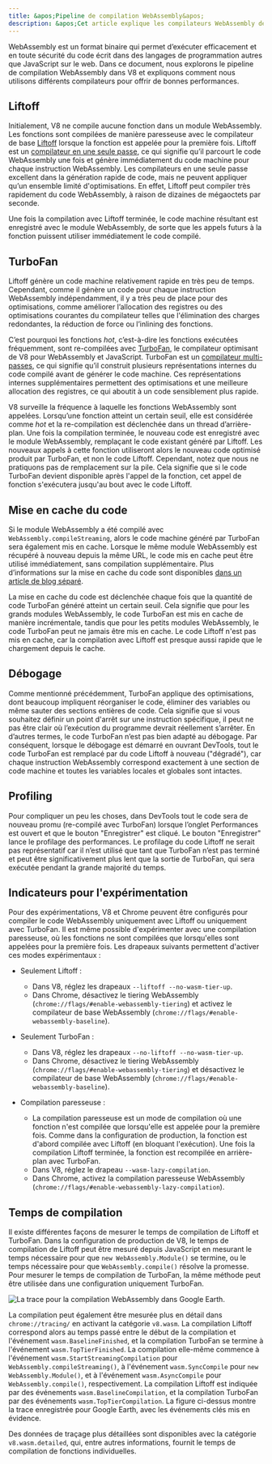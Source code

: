 ```yaml
---
title: &apos;Pipeline de compilation WebAssembly&apos;
description: &apos;Cet article explique les compilateurs WebAssembly de V8 et à quel moment ils compilent le code WebAssembly.&apos;
---
```


WebAssembly est un format binaire qui permet d’exécuter efficacement et en toute sécurité du code écrit dans des langages de programmation autres que JavaScript sur le web. Dans ce document, nous explorons le pipeline de compilation WebAssembly dans V8 et expliquons comment nous utilisons différents compilateurs pour offrir de bonnes performances.

## Liftoff

Initialement, V8 ne compile aucune fonction dans un module WebAssembly. Les fonctions sont compilées de manière paresseuse avec le compilateur de base [Liftoff](/blog/liftoff) lorsque la fonction est appelée pour la première fois. Liftoff est un [compilateur en une seule passe](https://en.wikipedia.org/wiki/One-pass_compiler), ce qui signifie qu’il parcourt le code WebAssembly une fois et génère immédiatement du code machine pour chaque instruction WebAssembly. Les compilateurs en une seule passe excellent dans la génération rapide de code, mais ne peuvent appliquer qu’un ensemble limité d'optimisations. En effet, Liftoff peut compiler très rapidement du code WebAssembly, à raison de dizaines de mégaoctets par seconde.

Une fois la compilation avec Liftoff terminée, le code machine résultant est enregistré avec le module WebAssembly, de sorte que les appels futurs à la fonction puissent utiliser immédiatement le code compilé.

## TurboFan

Liftoff génère un code machine relativement rapide en très peu de temps. Cependant, comme il génère un code pour chaque instruction WebAssembly indépendamment, il y a très peu de place pour des optimisations, comme améliorer l’allocation des registres ou des optimisations courantes du compilateur telles que l'élimination des charges redondantes, la réduction de force ou l’inlining des fonctions.

C’est pourquoi les fonctions _hot_, c’est-à-dire les fonctions exécutées fréquemment, sont re-compilées avec [TurboFan](/docs/turbofan), le compilateur optimisant de V8 pour WebAssembly et JavaScript. TurboFan est un [compilateur multi-passes](https://en.wikipedia.org/wiki/Multi-pass_compiler), ce qui signifie qu’il construit plusieurs représentations internes du code compilé avant de générer le code machine. Ces représentations internes supplémentaires permettent des optimisations et une meilleure allocation des registres, ce qui aboutit à un code sensiblement plus rapide.

V8 surveille la fréquence à laquelle les fonctions WebAssembly sont appelées. Lorsqu’une fonction atteint un certain seuil, elle est considérée comme _hot_ et la re-compilation est déclenchée dans un thread d’arrière-plan. Une fois la compilation terminée, le nouveau code est enregistré avec le module WebAssembly, remplaçant le code existant généré par Liftoff. Les nouveaux appels à cette fonction utiliseront alors le nouveau code optimisé produit par TurboFan, et non le code Liftoff. Cependant, notez que nous ne pratiquons pas de remplacement sur la pile. Cela signifie que si le code TurboFan devient disponible après l'appel de la fonction, cet appel de fonction s'exécutera jusqu'au bout avec le code Liftoff.

## Mise en cache du code

Si le module WebAssembly a été compilé avec `WebAssembly.compileStreaming`, alors le code machine généré par TurboFan sera également mis en cache. Lorsque le même module WebAssembly est récupéré à nouveau depuis la même URL, le code mis en cache peut être utilisé immédiatement, sans compilation supplémentaire. Plus d’informations sur la mise en cache du code sont disponibles [dans un article de blog séparé](/blog/wasm-code-caching).

La mise en cache du code est déclenchée chaque fois que la quantité de code TurboFan généré atteint un certain seuil. Cela signifie que pour les grands modules WebAssembly, le code TurboFan est mis en cache de manière incrémentale, tandis que pour les petits modules WebAssembly, le code TurboFan peut ne jamais être mis en cache. Le code Liftoff n'est pas mis en cache, car la compilation avec Liftoff est presque aussi rapide que le chargement depuis le cache.

## Débogage

Comme mentionné précédemment, TurboFan applique des optimisations, dont beaucoup impliquent réorganiser le code, éliminer des variables ou même sauter des sections entières de code. Cela signifie que si vous souhaitez définir un point d'arrêt sur une instruction spécifique, il peut ne pas être clair où l’exécution du programme devrait réellement s’arrêter. En d’autres termes, le code TurboFan n’est pas bien adapté au débogage. Par conséquent, lorsque le débogage est démarré en ouvrant DevTools, tout le code TurboFan est remplacé par du code Liftoff à nouveau ("dégradé"), car chaque instruction WebAssembly correspond exactement à une section de code machine et toutes les variables locales et globales sont intactes.

## Profiling

Pour compliquer un peu les choses, dans DevTools tout le code sera de nouveau promu (re-compilé avec TurboFan) lorsque l’onglet Performances est ouvert et que le bouton "Enregistrer" est cliqué. Le bouton "Enregistrer" lance le profilage des performances. Le profilage du code Liftoff ne serait pas représentatif car il n’est utilisé que tant que TurboFan n’est pas terminé et peut être significativement plus lent que la sortie de TurboFan, qui sera exécutée pendant la grande majorité du temps.

## Indicateurs pour l'expérimentation

Pour des expérimentations, V8 et Chrome peuvent être configurés pour compiler le code WebAssembly uniquement avec Liftoff ou uniquement avec TurboFan. Il est même possible d'expérimenter avec une compilation paresseuse, où les fonctions ne sont compilées que lorsqu'elles sont appelées pour la première fois. Les drapeaux suivants permettent d'activer ces modes expérimentaux :

- Seulement Liftoff :
    - Dans V8, réglez les drapeaux `--liftoff --no-wasm-tier-up`.
    - Dans Chrome, désactivez le tiering WebAssembly (`chrome://flags/#enable-webassembly-tiering`) et activez le compilateur de base WebAssembly (`chrome://flags/#enable-webassembly-baseline`).

- Seulement TurboFan :
    - Dans V8, réglez les drapeaux `--no-liftoff --no-wasm-tier-up`.
    - Dans Chrome, désactivez le tiering WebAssembly (`chrome://flags/#enable-webassembly-tiering`) et désactivez le compilateur de base WebAssembly (`chrome://flags/#enable-webassembly-baseline`).

- Compilation paresseuse :
    - La compilation paresseuse est un mode de compilation où une fonction n'est compilée que lorsqu'elle est appelée pour la première fois. Comme dans la configuration de production, la fonction est d'abord compilée avec Liftoff (en bloquant l'exécution). Une fois la compilation Liftoff terminée, la fonction est recompilée en arrière-plan avec TurboFan.
    - Dans V8, réglez le drapeau `--wasm-lazy-compilation`.
    - Dans Chrome, activez la compilation paresseuse WebAssembly (`chrome://flags/#enable-webassembly-lazy-compilation`).

## Temps de compilation

Il existe différentes façons de mesurer le temps de compilation de Liftoff et TurboFan. Dans la configuration de production de V8, le temps de compilation de Liftoff peut être mesuré depuis JavaScript en mesurant le temps nécessaire pour que `new WebAssembly.Module()` se termine, ou le temps nécessaire pour que `WebAssembly.compile()` résolve la promesse. Pour mesurer le temps de compilation de TurboFan, la même méthode peut être utilisée dans une configuration uniquement TurboFan.

![La trace pour la compilation WebAssembly dans [Google Earth](https://earth.google.com/web).](/_img/wasm-compilation-pipeline/trace.svg)

La compilation peut également être mesurée plus en détail dans `chrome://tracing/` en activant la catégorie `v8.wasm`. La compilation Liftoff correspond alors au temps passé entre le début de la compilation et l'événement `wasm.BaselineFinished`, et la compilation TurboFan se termine à l'événement `wasm.TopTierFinished`. La compilation elle-même commence à l'événement `wasm.StartStreamingCompilation` pour `WebAssembly.compileStreaming()`, à l'événement `wasm.SyncCompile` pour `new WebAssembly.Module()`, et à l'événement `wasm.AsyncCompile` pour `WebAssembly.compile()`, respectivement. La compilation Liftoff est indiquée par des événements `wasm.BaselineCompilation`, et la compilation TurboFan par des événements `wasm.TopTierCompilation`. La figure ci-dessus montre la trace enregistrée pour Google Earth, avec les événements clés mis en évidence.

Des données de traçage plus détaillées sont disponibles avec la catégorie `v8.wasm.detailed`, qui, entre autres informations, fournit le temps de compilation de fonctions individuelles.
